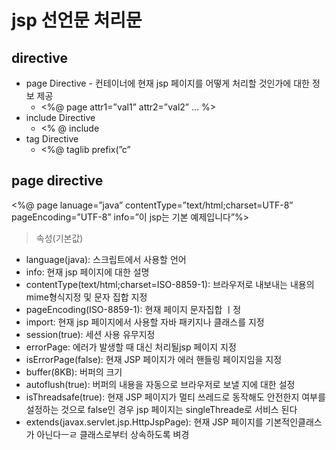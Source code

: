 

# jsp 선언문 처리문

## directive

- page Directive - 컨테이너에 현재 jsp 페이지를 어떻게 처리할 것인가에 대한 정보 제공
  - <%@ page attr1=”val1” attr2=”val2” … %>
- include Directive
  - <% @ include
- tag Directive
  - <%@ taglib prefix(”c”

## page directive

<%@ page lanuage=”java” contentType=”text/html;charset=UTF-8” pageEncoding=”UTF-8” info=”이 jsp는 기본 예제입니다”%>

> 속성(기본값)

- language(java): 스크립트에서 사용할 언어
- info: 현재 jsp 페이지에 대한 설명
- contentType(text/html;charset=ISO-8859-1): 브라우저로 내보내는 내용의 mime형식지정 및 문자 집합 지정
- pageEncoding(ISO-8859-1): 현재 페이지 문자집합 ㅣ정
- import: 현재 jsp 페이지에서 사용할 자바 패키지나 클래스를 지정
- session(true): 세션 사용 유무지정
- errorPage: 에러가 발생할 때 대신 처리될jsp 페이지 지정
- isErrorPage(false): 현재 JSP 페이지가 에러 핸들링 페이지임을 지정
- buffer(8KB): 버퍼의 크기
- autoflush(true): 버퍼의 내용을 자동으로 브라우저로 보낼 지에 대한 설정
- isThreadsafe(true): 현재 JSP 페이지가 멀티 쓰레드로 동작해도 안전한지 여부를 설정하는 것으로 false인 경우  jsp 페이지는 singleThreade로 서비스 된다
- extends(javax.servlet.jsp.HttpJspPage): 현재 JSP 페이지를 기본적인클래스가 아닌다ㅡㄹ 클래스로부터 상속하도록 벼경

